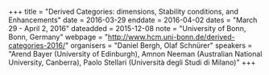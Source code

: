 +++
title = "Derived Categories: dimensions, Stability conditions, and Enhancements"
date = 2016-03-29
enddate = 2016-04-02
dates = "March 29 - April 2, 2016"
dateadded = 2015-12-08
note = "University of Bonn, Bonn, Germany"
webpage = "http://www.hcm.uni-bonn.de/derived-categories-2016/"
organisers = "Daniel Bergh, Olaf Schnürer"
speakers = "Arend Bayer (University of Edinburgh), Amnon Neeman (Australian National University, Canberra), Paolo Stellari (Università degli Studi di Milano)"
+++
